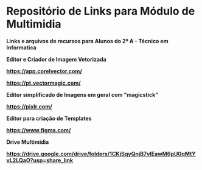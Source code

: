 # Repositório de Links para Módulo de Multimidia

**Links e arquivos de recursos para Alunos do 2º A - Técnico em Informatica**



**Editor e Criador de Imagem Vetorizada**

**https://app.corelvector.com/**

**https://pt.vectormagic.com/**


**Editor simplificado de Imagens em geral com "magicstick"**

**https://pixlr.com/**


**Editor para criação de Templates**

**https://www.figma.com/**


**Drive Multimidia**

**https://drive.google.com/drive/folders/1CKiSqyQnjB7vIEawM6pU0qMtYvL2LQaO?usp=share_link**

